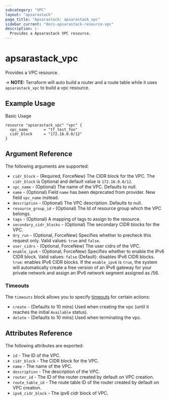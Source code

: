 ```yaml
---
subcategory: "VPC"
layout: "apsarastack"
page_title: "Apsarastack: apsarastack_vpc"
sidebar_current: "docs-apsarastack-resource-vpc"
description: |-
  Provides a Apsarastack VPC resource.
---
```


# apsarastack\_vpc

Provides a VPC resource.

-> **NOTE:** Terraform will auto build a router and a route table while it uses `apsarastack_vpc` to build a vpc resource.

## Example Usage

Basic Usage

```
resource "apsarastack_vpc" "vpc" {
  vpc_name       = "tf_test_foo"
  cidr_block     = "172.16.0.0/12"
}
```


## Argument Reference

The following arguments are supported:

* `cidr_block` - (Required, ForceNew) The CIDR block for the VPC. The `cidr_block` is Optional and default value is `172.16.0.0/12`.
* `vpc_name` - (Optional) The name of the VPC. Defaults to null.
* `name` - (Optional) Field `name` has been deprecated from provider. New field `vpc_name` instead.
* `description` - (Optional) The VPC description. Defaults to null.
* `resource_group_id` - (Optional) The Id of resource group which the VPC belongs.
* `tags` - (Optional) A mapping of tags to assign to the resource.
* `secondary_cidr_blocks` - (Optional) The secondary CIDR blocks for the VPC.
* `dry_run` - (Optional, ForceNew) Specifies whether to precheck this request only. Valid values: `true` and `false`.
* `user_cidrs` - (Optional, ForceNew) The user cidrs of the VPC.
* `enable_ipv6` - (Optional, ForceNew) Specifies whether to enable the IPv6 CIDR block. Valid values: `false` (Default): disables IPv6 CIDR blocks. `true`: enables IPv6 CIDR blocks. If the `enable_ipv6` is `true`, the system will automatically create a free version of an IPv6 gateway for your private network and assign an IPv6 network segment assigned as /56.

### Timeouts

The `timeouts` block allows you to specify [timeouts](https://www.terraform.io/docs/configuration-0-11/resources.html#timeouts) for certain actions:

* `create` - (Defaults to 10 mins) Used when creating the vpc (until it reaches the initial `Available` status). 
* `delete` - (Defaults to 10 mins) Used when terminating the vpc. 

## Attributes Reference

The following attributes are exported:

* `id` - The ID of the VPC.
* `cidr_block` - The CIDR block for the VPC.
* `name` - The name of the VPC.
* `description` - The description of the VPC.
* `router_id` - The ID of the router created by default on VPC creation.
* `route_table_id` - The route table ID of the router created by default on VPC creation.
* `ipv6_cidr_block` - The ipv6 cidr block of VPC.